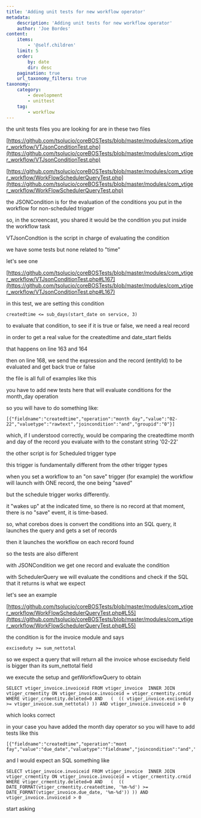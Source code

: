 ```yaml
---
title: 'Adding unit tests for new workflow operator'
metadata:
    description: 'Adding unit tests for new workflow operator'
    author: 'Joe Bordes'
content:
    items:
        - '@self.children'
    limit: 5
    order:
        by: date
        dir: desc
    pagination: true
    url_taxonomy_filters: true
taxonomy:
    category:
        - development 
        - unittest
    tag:
        - workflow
---
```


the unit tests files you are looking for are in these two files

[https://github.com/tsolucio/coreBOSTests/blob/master/modules/com_vtiger_workflow/VTJsonConditionTest.php](https://github.com/tsolucio/coreBOSTests/blob/master/modules/com_vtiger_workflow/VTJsonConditionTest.php)

[https://github.com/tsolucio/coreBOSTests/blob/master/modules/com_vtiger_workflow/WorkFlowSchedulerQueryTest.php](https://github.com/tsolucio/coreBOSTests/blob/master/modules/com_vtiger_workflow/WorkFlowSchedulerQueryTest.php)

the JSONCondition is for the evaluation of the conditions you put in the workflow for non-scheduled trigger

so, in the screencast, you shared it would be the condition you put inside the workflow task

VTJsonCondtion is the script in charge of evaluating the condition

we have some tests but none related to "time"

let's see one

[https://github.com/tsolucio/coreBOSTests/blob/master/modules/com_vtiger_workflow/VTJsonConditionTest.php#L167](https://github.com/tsolucio/coreBOSTests/blob/master/modules/com_vtiger_workflow/VTJsonConditionTest.php#L167)

in this test, we are setting this condition

```
createdtime <= sub_days(start_date on service, 3)
```

to evaluate that condition, to see if it is true or false, we need a real record

in order to get a real value for the createdtime and date_start fields

that happens on line 163 and 164

then on line 168, we send the expression and the record (entityId) to be evaluated and get back true or false

the file is all full of examples like this

you have to add new tests here that will evaluate conditions for the month_day operation

so you will have to do something like:

```
[{"fieldname":"createdtime","operation":"month day","value":"02-22","valuetype":"rawtext","joincondition":"and","groupid":"0"}]
```

which, if I understood correctly, would be comparing the createdtime month and day of the record you evaluate with to the constant string '02-22'

the other script is for Scheduled trigger type

this trigger is fundamentally different from the other trigger types

when you set a workflow to an "on save" trigger (for example) the workflow will launch with ONE record, the one being "saved"

but the schedule trigger works differently.

it "wakes up" at the indicated time, so there is no record at that moment, there is no "save" event, it is time-based.

so, what corebos does is convert the conditions into an SQL query, it launches the query and gets a set of records

then it launches the workflow on each record found

so the tests are also different

with JSONCondition we get one record and evaluate the condition

with SchedulerQuery we will evaluate the conditions and check if the SQL that it returns is what we expect

let's see an example

[https://github.com/tsolucio/coreBOSTests/blob/master/modules/com_vtiger_workflow/WorkFlowSchedulerQueryTest.php#L55](https://github.com/tsolucio/coreBOSTests/blob/master/modules/com_vtiger_workflow/WorkFlowSchedulerQueryTest.php#L55)

the condition is for the invoice module and says
```
exciseduty >= sum_nettotal
```
so we expect a query that will return all the invoice whose exciseduty field is bigger than its sum_nettotal field

we execute the setup and getWorkflowQuery to obtain
```
SELECT vtiger_invoice.invoiceid FROM vtiger_invoice  INNER JOIN vtiger_crmentity ON vtiger_invoice.invoiceid = vtiger_crmentity.crmid  WHERE vtiger_crmentity.deleted=0 AND   (  (( vtiger_invoice.exciseduty >= vtiger_invoice.sum_nettotal) )) AND vtiger_invoice.invoiceid > 0
```
which looks correct

in your case you have added the month day operator so you will have to add tests like this
```
[{"fieldname":"createdtime","operation":"mont fay","value":"due_date","valuetype":"fieldname","joincondition":"and","groupid":"0"}]
```
and I would expect an SQL something like
```
SELECT vtiger_invoice.invoiceid FROM vtiger_invoice  INNER JOIN vtiger_crmentity ON vtiger_invoice.invoiceid = vtiger_crmentity.crmid  WHERE vtiger_crmentity.deleted=0 AND   (  (( DATE_FORMAT(vtiger_crmentity.createdtime, '%m-%d') >= DATE_FORMAT(vtiger_invoice.due_date, '%m-%d')) )) AND vtiger_invoice.invoiceid > 0
```
start asking